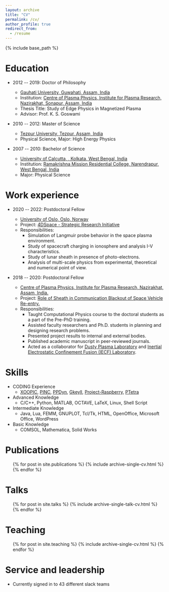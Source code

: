 ```yaml
---
layout: archive
title: "CV"
permalink: /cv/
author_profile: true
redirect_from:
  - /resume
---
```


{% include base_path %}

Education
======
* 2012 -- 2019: Doctor of Philosophy
  * [Gauhati University, Guwahati, Assam, India](https://gauhati.ac.in)
  * Institution: [Centre of Plasma Physics, Institute for Plasma Research, Nazirakhat, Sonapur, Assam, India](http://www.cppipr.res.in/)
  * Thesis Title: Study of Edge Physics in Magnetized Plasma
  * Advisor: Prof. K. S. Goswami

* 2010 -- 2012: Master of Science
  * [Tezpur University, Tezpur, Assam, India](http://www.tezu.ernet.in)
  * Physical Science, Major: High Energy Physics


* 2007 -- 2010: Bachelor of Science
  * [University of Calcutta, , Kolkata, West Bengal, India](https://www.caluniv.ac.in)
  * Institution: [Ramakrishna Mission Residential College, Narendrapur, West Bengal, India](https://rkmrc.in)
  * Major: Physical Science


Work experience
======
* 2020 -- 2022: Postdoctoral Fellow 
  * [University of Oslo, Oslo, Norway](https://www.mn.uio.no/fysikk/english/people/aca/sadhi/)
  * Project: [4DSpace - Strategic Research Initiative](https://www.mn.uio.no/fysikk/english/research/projects/4dspace/)
  * Responsibilities:
    * Simulation of Langmuir probe behavior in the space plasma environment. 
    * Study of spacecraft charging in ionosphere and analysis I-V characteristics.
    * Study of lunar sheath in presence of photo-electrons.
    * Analysis of multi-scale physics from experimental, theoretical and numerical point of view.

* 2018 -- 2020: Postdoctoral Fellow 
  * [Centre of Plasma Physics, Institute for Plasma Research, Nazirakhat, Assam, India.](http://www.cppipr.res.in/tsl.html)
  * Project: [Role of Sheath in Communication Blackout of Space Vehicle Re-entry.](#)
  * Responsibilities:
    * Taught Computational Physics course to the doctoral students as a part of the Pre-PhD training. 
    * Assisted faculty researchers and Ph.D. students in planning and designing research problems.
    * Presented project results to internal and external bodies.
    * Published academic manuscript in peer-reviewed journals.
    * Acted as a collaborator for [Dusty Plasma Laboratory](http://www.cppipr.res.in/dusty.html) and [Inertial Electrostatic Confinement Fusion (IECF) Laboratory](http://www.cppipr.res.in/iecf.html).
  
Skills
======
* CODING Experience
  * [XOOPIC](https://ptsg.egr.msu.edu/#Software), [PINC](https://github.com/pincproject/PINC), [PPDyn](https://github.com/sayanadhikari/PPDyn), [Gkeyll](https://gkyl.readthedocs.io/en/latest/index.html), [Project-Raspberry](https://github.com/projectRaspberry), [PTetra](#)
* Advanced Knowledge
  * C/C++, Python, MATLAB, OCTAVE, LaTeX, Linux, Shell Script
* Intermediate Knowledge
  * Java, Lua, FEMM, GNUPLOT, Tcl/Tk, HTML, OpenOffice, Microsoft Office, WordPress
* Basic Knowledge
  * COMSOL, Mathematica, Solid Works

Publications
======
  <ul>{% for post in site.publications %}
    {% include archive-single-cv.html %}
  {% endfor %}</ul>
  
Talks
======
  <ul>{% for post in site.talks %}
    {% include archive-single-talk-cv.html %}
  {% endfor %}</ul>
  
Teaching
======
  <ul>{% for post in site.teaching %}
    {% include archive-single-cv.html %}
  {% endfor %}</ul>
  
Service and leadership
======
* Currently signed in to 43 different slack teams
